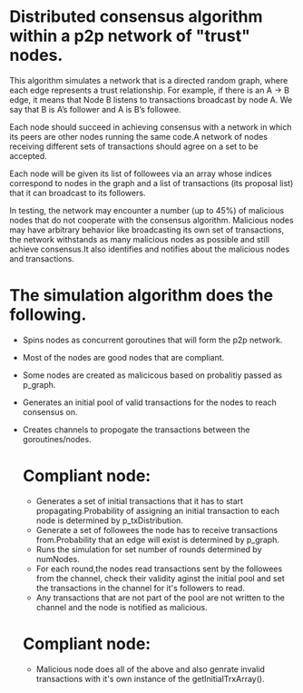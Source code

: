 # Distributed consensus algorithm within a p2p network of "trust" nodes.

This algorithm simulates a network that is a directed random graph, where each edge represents a trust relationship. For example, if there is an A → B edge, it means that Node B listens to transactions broadcast by node A. We say that B is A’s follower and A is B’s followee.

Each node should succeed in achieving consensus with a network in which its peers are other nodes running the same code.A network of nodes receiving different sets of transactions should agree on a set to be accepted.

Each node will be given its list of followees via an array whose indices correspond to nodes in the graph and a list of transactions (its proposal list) that it can broadcast to its followers.

In testing, the network may encounter a number (up to 45%) of malicious nodes that do not cooperate with the consensus algorithm. Malicious nodes may have arbitrary behavior like  broadcasting its own set of transactions, the network withstands  as many malicious nodes as possible and still achieve consensus.It also identifies and notifies about the malicious nodes and transactions.

# The simulation algorithm does the following.
- Spins nodes as concurrent goroutines that will form the p2p network.
- Most of the nodes are good nodes that are compliant.
- Some nodes are created as malicicous based on probalitiy passed as p_graph.
- Generates an initial pool of valid transactions for the nodes to reach consensus on.
- Creates channels to propogate the transactions between the goroutines/nodes.

  # Compliant node:
  - Generates a set of initial transactions that it has to start propagating.Probability of assigning an initial transaction to each node is determined by p_txDistribution.
  - Generate a set of followees the node has to receive transactions from.Probability that an edge will exist is determined by p_graph.
  - Runs the simulation for set number of rounds determined by numNodes.
  - For each round,the nodes read transactions sent by the followees from the channel, check their validity aginst the initial pool and set the transactions in the channel for it's followers to read.
  - Any transactions that are not part of the pool are not written to the channel and the node is notified as malicious.
  
  # Compliant node:
  - Malicious node does all of the above and also genrate invalid transactions with it's own instance of the getInitialTrxArray().  


